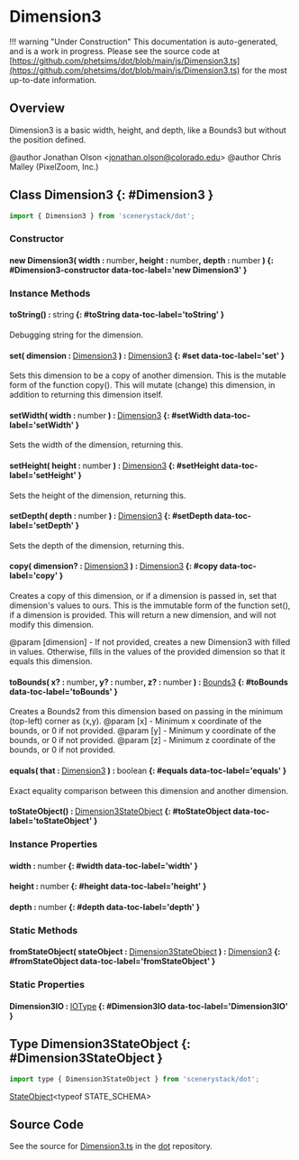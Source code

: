 # Dimension3

!!! warning "Under Construction"
    This documentation is auto-generated, and is a work in progress. Please see the source code at
    [https://github.com/phetsims/dot/blob/main/js/Dimension3.ts](https://github.com/phetsims/dot/blob/main/js/Dimension3.ts) for the most up-to-date information.

## Overview

Dimension3 is a basic width, height, and depth, like a Bounds3 but without the position defined.

@author Jonathan Olson &lt;jonathan.olson@colorado.edu&gt;
@author Chris Malley (PixelZoom, Inc.)

## Class Dimension3 {: #Dimension3 }


```js
import { Dimension3 } from 'scenerystack/dot';
```
### Constructor

#### new Dimension3( width : <span style="font-weight: 400;"><span style="color: hsla(calc(var(--md-hue) + 180deg),80%,40%,1);">number</span></span>, height : <span style="font-weight: 400;"><span style="color: hsla(calc(var(--md-hue) + 180deg),80%,40%,1);">number</span></span>, depth : <span style="font-weight: 400;"><span style="color: hsla(calc(var(--md-hue) + 180deg),80%,40%,1);">number</span></span> ) {: #Dimension3-constructor data-toc-label='new Dimension3' }

### Instance Methods

#### toString() : <span style="font-weight: 400;"><span style="color: hsla(calc(var(--md-hue) + 180deg),80%,40%,1);">string</span></span> {: #toString data-toc-label='toString' }

Debugging string for the dimension.

#### set( dimension : <span style="font-weight: 400;">[Dimension3](../dot/Dimension3.md)</span> ) : <span style="font-weight: 400;">[Dimension3](../dot/Dimension3.md)</span> {: #set data-toc-label='set' }

Sets this dimension to be a copy of another dimension.
This is the mutable form of the function copy(). This will mutate (change) this dimension, in addition to returning
this dimension itself.

#### setWidth( width : <span style="font-weight: 400;"><span style="color: hsla(calc(var(--md-hue) + 180deg),80%,40%,1);">number</span></span> ) : <span style="font-weight: 400;">[Dimension3](../dot/Dimension3.md)</span> {: #setWidth data-toc-label='setWidth' }

Sets the width of the dimension, returning this.

#### setHeight( height : <span style="font-weight: 400;"><span style="color: hsla(calc(var(--md-hue) + 180deg),80%,40%,1);">number</span></span> ) : <span style="font-weight: 400;">[Dimension3](../dot/Dimension3.md)</span> {: #setHeight data-toc-label='setHeight' }

Sets the height of the dimension, returning this.

#### setDepth( depth : <span style="font-weight: 400;"><span style="color: hsla(calc(var(--md-hue) + 180deg),80%,40%,1);">number</span></span> ) : <span style="font-weight: 400;">[Dimension3](../dot/Dimension3.md)</span> {: #setDepth data-toc-label='setDepth' }

Sets the depth of the dimension, returning this.

#### copy( dimension? : <span style="font-weight: 400;">[Dimension3](../dot/Dimension3.md)</span> ) : <span style="font-weight: 400;">[Dimension3](../dot/Dimension3.md)</span> {: #copy data-toc-label='copy' }

Creates a copy of this dimension, or if a dimension is passed in, set that dimension's values to ours.
This is the immutable form of the function set(), if a dimension is provided. This will return a new dimension,
and will not modify this dimension.

@param [dimension] - If not provided, creates a new Dimension3 with filled in values. Otherwise, fills
                     in the values of the provided dimension so that it equals this dimension.

#### toBounds( x? : <span style="font-weight: 400;"><span style="color: hsla(calc(var(--md-hue) + 180deg),80%,40%,1);">number</span></span>, y? : <span style="font-weight: 400;"><span style="color: hsla(calc(var(--md-hue) + 180deg),80%,40%,1);">number</span></span>, z? : <span style="font-weight: 400;"><span style="color: hsla(calc(var(--md-hue) + 180deg),80%,40%,1);">number</span></span> ) : <span style="font-weight: 400;">[Bounds3](../dot/Bounds3.md)</span> {: #toBounds data-toc-label='toBounds' }

Creates a Bounds2 from this dimension based on passing in the minimum (top-left) corner as (x,y).
@param [x] - Minimum x coordinate of the bounds, or 0 if not provided.
@param [y] - Minimum y coordinate of the bounds, or 0 if not provided.
@param [z] - Minimum z coordinate of the bounds, or 0 if not provided.

#### equals( that : <span style="font-weight: 400;">[Dimension3](../dot/Dimension3.md)</span> ) : <span style="font-weight: 400;"><span style="color: hsla(calc(var(--md-hue) + 180deg),80%,40%,1);">boolean</span></span> {: #equals data-toc-label='equals' }

Exact equality comparison between this dimension and another dimension.

#### toStateObject() : <span style="font-weight: 400;">[Dimension3StateObject](../dot/Dimension3.md#Dimension3StateObject)</span> {: #toStateObject data-toc-label='toStateObject' }

### Instance Properties

#### width : <span style="font-weight: 400;"><span style="color: hsla(calc(var(--md-hue) + 180deg),80%,40%,1);">number</span></span> {: #width data-toc-label='width' }

#### height : <span style="font-weight: 400;"><span style="color: hsla(calc(var(--md-hue) + 180deg),80%,40%,1);">number</span></span> {: #height data-toc-label='height' }

#### depth : <span style="font-weight: 400;"><span style="color: hsla(calc(var(--md-hue) + 180deg),80%,40%,1);">number</span></span> {: #depth data-toc-label='depth' }

### Static Methods

#### fromStateObject( stateObject : <span style="font-weight: 400;">[Dimension3StateObject](../dot/Dimension3.md#Dimension3StateObject)</span> ) : <span style="font-weight: 400;">[Dimension3](../dot/Dimension3.md)</span> {: #fromStateObject data-toc-label='fromStateObject' }

### Static Properties

#### Dimension3IO : <span style="font-weight: 400;">[IOType](../tandem/IOType.md)</span> {: #Dimension3IO data-toc-label='Dimension3IO' }



## Type Dimension3StateObject {: #Dimension3StateObject }


```js
import type { Dimension3StateObject } from 'scenerystack/dot';
```


[StateObject](../tandem/StateSchema.md#StateObject)&lt;typeof STATE_SCHEMA&gt;



## Source Code

See the source for [Dimension3.ts](https://github.com/phetsims/dot/blob/main/js/Dimension3.ts) in the [dot](https://github.com/phetsims/dot) repository.
